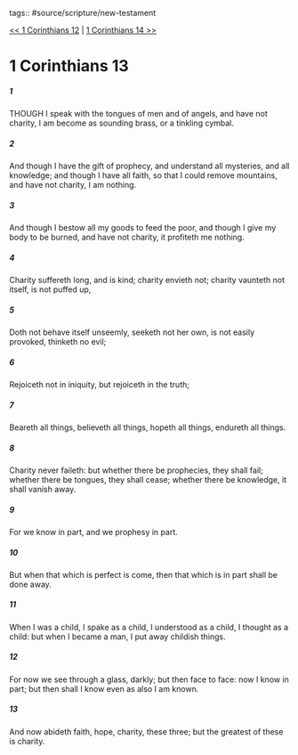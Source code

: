 tags:: #source/scripture/new-testament

[<< 1 Corinthians 12](/new-testament/07_1_Corinthians/1_Corinthians_12.md) | [1 Corinthians 14 >>](/new-testament/07_1_Corinthians/1_Corinthians_14.md)

# 1 Corinthians 13

##### 1

THOUGH I speak with the tongues of men and of angels, and have not charity, I am become as sounding brass, or a tinkling cymbal.

##### 2

And though I have the gift of prophecy, and understand all mysteries, and all knowledge; and though I have all faith, so that I could remove mountains, and have not charity, I am nothing.

##### 3

And though I bestow all my goods to feed the poor, and though I give my body to be burned, and have not charity, it profiteth me nothing.

##### 4

Charity suffereth long, and is kind; charity envieth not; charity vaunteth not itself, is not puffed up,

##### 5

Doth not behave itself unseemly, seeketh not her own, is not easily provoked, thinketh no evil;

##### 6

Rejoiceth not in iniquity, but rejoiceth in the truth;

##### 7

Beareth all things, believeth all things, hopeth all things, endureth all things.

##### 8

Charity never faileth: but whether there be prophecies, they shall fail; whether there be tongues, they shall cease; whether there be knowledge, it shall vanish away.

##### 9

For we know in part, and we prophesy in part.

##### 10

But when that which is perfect is come, then that which is in part shall be done away.

##### 11

When I was a child, I spake as a child, I understood as a child, I thought as a child: but when I became a man, I put away childish things.

##### 12

For now we see through a glass, darkly; but then face to face: now I know in part; but then shall I know even as also I am known.

##### 13

And now abideth faith, hope, charity, these three; but the greatest of these is charity.
